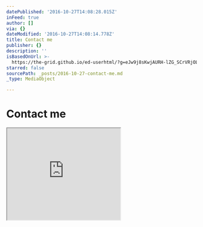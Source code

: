 ```yaml
---
datePublished: '2016-10-27T14:08:28.015Z'
inFeed: true
author: []
via: {}
dateModified: '2016-10-27T14:08:14.778Z'
title: Contact me
publisher: {}
description: ''
isBasedOnUrl: >-
  https://the-grid.github.io/ed-userhtml/?g=eJw9j8sKwjAURH-lZG_SCrVRjOLCqqWIUlR0I7W5TaPGlCQ-Pt_6XJ5hZpjpy9LkCjxrCoYq52rbI4TrwmKhtTgDLrQipTbKEk6ABPFoVi_TDILdKRyXeZxQu1h1qbbRfPloZTSJ9vQYRNtJOF2P40Bt0l3cpiNyk3B_1QxBHYBz4MyZKyDvLrmrGIo6PvIqkKJyDIV-A-9ZB204GIYaVrkR8vKz_IVv3keDVOdcXgTGuE8-pwZP0nRIwQ
starred: false
sourcePath: _posts/2016-10-27-contact-me.md
_type: MediaObject

---
```

# Contact me

<iframe src="https://the-grid.github.io/ed-userhtml/?g=eJw9j8sKwjAURH-lZG_SCrVRjOLCqqWIUlR0I7W5TaPGlCQ-Pt_6XJ5hZpjpy9LkCjxrCoYq52rbI4TrwmKhtTgDLrQipTbKEk6ABPFoVi_TDILdKRyXeZxQu1h1qbbRfPloZTSJ9vQYRNtJOF2P40Bt0l3cpiNyk3B_1QxBHYBz4MyZKyDvLrmrGIo6PvIqkKJyDIV-A-9ZB204GIYaVrkR8vKz_IVv3keDVOdcXgTGuE8-pwZP0nRIwQ" height="244" style=""></iframe>